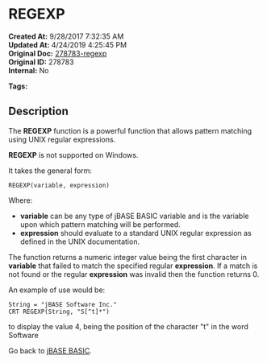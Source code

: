 # REGEXP

**Created At:** 9/28/2017 7:32:35 AM  
**Updated At:** 4/24/2019 4:25:45 PM  
**Original Doc:** [278783-regexp](https://docs.jbase.com/36868-jbase-basic/278783-regexp)  
**Original ID:** 278783  
**Internal:** No  

**Tags:**
<badge text='extended pattern matching' vertical='middle' />
<badge text='unix' vertical='middle' />
<badge text='string handling' vertical='middle' />

## Description

The **REGEXP** function is a powerful function that allows pattern matching using UNIX regular expressions.

**REGEXP** is not supported on Windows.

It takes the general form:

```
REGEXP(variable, expression)
```

Where:

- **variable** can be any type of jBASE BASIC variable and is the variable upon which pattern matching will be performed.
- **expression** should evaluate to a standard UNIX regular expression as defined in the UNIX documentation.

The function returns a numeric integer value being the first character in **variable** that failed to match the specified regular **expression**. If a match is not found or the regular **expression** was invalid then the function returns 0.

An example of use would be:

```
String = "jBASE Software Inc."
CRT REGEXP(String, "S[^t]*")
```

to display the value 4, being the position of the character "t" in the word Software

Go back to [jBASE BASIC](./../jbase-basic-programmers-reference-guide).
